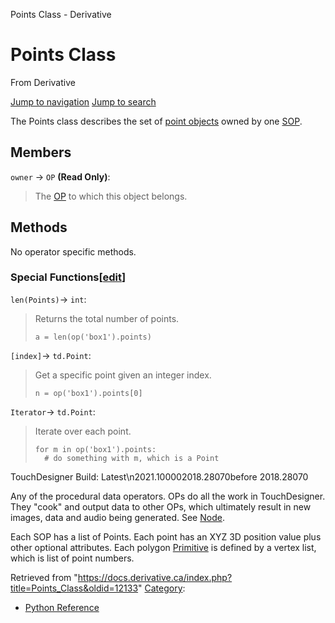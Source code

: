 

Points Class - Derivative

























# Points Class

From Derivative



[Jump to navigation](#mw-head)
[Jump to search](#searchInput)

The Points class describes the set of [point objects](Point_Class.html "Point Class") owned by one [SOP](SOP_Class.html "SOP Class").

  


## Members

`owner` → `OP` **(Read Only)**:

> The [OP](OP_Class.html "OP Class") to which this object belongs.

## Methods

No operator specific methods.

### Special Functions[[edit](https://docs.derivative.ca/index.php?title=Template:SubSection&action=edit&section=T-1 "Edit section: Special Functions")]

`len(Points)`→ `int`:

> Returns the total number of points.
> 
> ```
> a = len(op('box1').points)
> 
> ```

`[index]`→ `td.Point`:

> Get a specific point given an integer index.
> 
> ```
> n = op('box1').points[0]
> 
> ```

`Iterator`→ `td.Point`:

> Iterate over each point.
> 
> ```
> for m in op('box1').points:
> 	# do something with m, which is a Point
> 
> ```

  

TouchDesigner Build: Latest\n2021.100002018.28070before 2018.28070

Any of the procedural data operators. OPs do all the work in TouchDesigner. They "cook" and output data to other OPs, which ultimately result in new images, data and audio being generated. See [Node](Node.html "Node").


Each SOP has a list of Points. Each point has an XYZ 3D position value plus other optional attributes. Each polygon [Primitive](Primitive.html "Primitive") is defined by a vertex list, which is list of point numbers.







Retrieved from "<https://docs.derivative.ca/index.php?title=Points_Class&oldid=12133>"
[Category](Special_Categories.html "Special:Categories"):

* [Python Reference](Category_Python_Reference.html "Category:Python Reference")